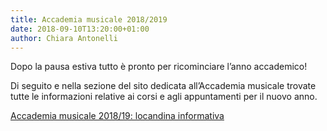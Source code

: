 ```yaml
---
title: Accademia musicale 2018/2019
date: 2018-09-10T13:20:00+01:00
author: Chiara Antonelli
---
```

Dopo la pausa estiva tutto è pronto per ricominciare l&#8217;anno accademico!

Di seguito e nella sezione del sito dedicata all&#8217;Accademia musicale trovate tutte le informazioni relative ai
corsi e agli appuntamenti per il nuovo anno.&nbsp;

[Accademia musicale 2018/19: locandina informativa]({{site.baseurl}}/assets/images/posts/PIEGHEVOLE-18-19.pdf)